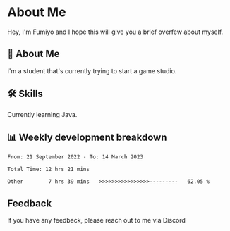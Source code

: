 
# About Me

Hey, I'm Fumiyo and I hope this will give you a brief overfew about myself.


## 🚀 About Me
I'm a student that's currently trying to start a game studio.


## 🛠 Skills

Currently learning Java.


## 📊 Weekly development breakdown
<!--START_SECTION:waka-->

```text
From: 21 September 2022 - To: 14 March 2023

Total Time: 12 hrs 21 mins

Other        7 hrs 39 mins   >>>>>>>>>>>>>>>>---------   62.05 %
```

<!--END_SECTION:waka-->


## Feedback

If you have any feedback, please reach out to me via Discord
